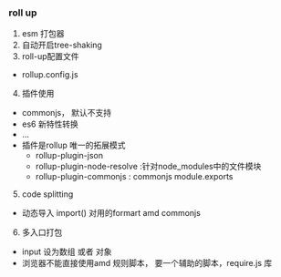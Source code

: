 ### roll up
1. esm 打包器
2. 自动开启tree-shaking
3. roll-up配置文件
  - rollup.config.js
4. 插件使用
  - commonjs， 默认不支持
  - es6 新特性转换
  - ...
  - 插件是rollup 唯一的拓展模式
    - rollup-plugin-json
    - rollup-plugin-node-resolve :针对node_modules中的文件模块
    - rollup-plugin-commonjs : commonjs module.exports
5. code splitting
  - 动态导入 import() 对用的formart amd commonjs
6. 多入口打包
  - input 设为数组 或者 对象
  - 浏览器不能直接使用amd 规则脚本， 要一个辅助的脚本，require.js 库